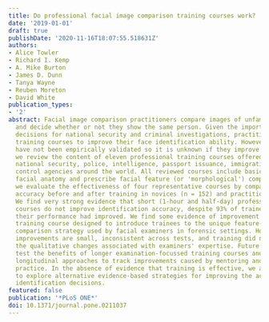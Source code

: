 ```yaml
---
title: Do professional facial image comparison training courses work?
date: '2019-01-01'
draft: true
publishDate: '2020-11-16T18:07:55.518631Z'
authors:
- Alice Towler
- Richard I. Kemp
- A. Mike Burton
- James D. Dunn
- Tanya Wayne
- Reuben Moreton
- David White
publication_types:
- '2'
abstract: Facial image comparison practitioners compare images of unfamiliar faces
  and decide whether or not they show the same person. Given the importance of these
  decisions for national security and criminal investigations, practitioners attend
  training courses to improve their face identification ability. However, these courses
  have not been empirically validated so it is unknown if they improve accuracy. Here,
  we review the content of eleven professional training courses offered to staff at
  national security, police, intelligence, passport issuance, immigration and border
  control agencies around the world. All reviewed courses include basic training in
  facial anatomy and prescribe facial feature (or 'morphological') comparison. Next,
  we evaluate the effectiveness of four representative courses by comparing face identification
  accuracy before and after training in novices (n = 152) and practitioners (n = 236).
  We find very strong evidence that short (1-hour and half-day) professional training
  courses do not improve identification accuracy, despite 93% of trainees believing
  their performance had improved. We find some evidence of improvement in a 3-day
  training course designed to introduce trainees to the unique feature-by-feature
  comparison strategy used by facial examiners in forensic settings. However, observed
  improvements are small, inconsistent across tests, and training did not produce
  the qualitative changes associated with examiners' expertise. Future research should
  test the benefits of longer examination-focussed training courses and incorporate
  longitudinal approaches to track improvements caused by mentoring and deliberate
  practice. In the absence of evidence that training is effective, we advise agencies
  to explore alternative evidence-based strategies for improving the accuracy of face
  identification decisions.
featured: false
publication: '*PLoS ONE*'
doi: 10.1371/journal.pone.0211037
---
```


